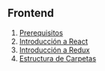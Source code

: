 ## Frontend

1. [Prerequisitos](./prerequisitos.md)
2. [Introducción a React](./react.md)
3. [Introducción a Redux]()
4. [Estructura de Carpetas](./estructura-carpetas.md)
